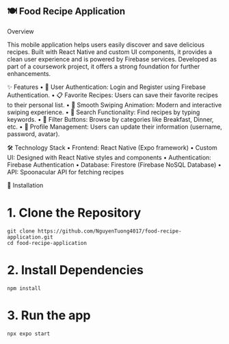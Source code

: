 ## 🍽️ Food Recipe Application

Overview

This mobile application helps users easily discover and save delicious recipes.
Built with React Native and custom UI components, it provides a clean user experience and is powered by Firebase services.
Developed as part of a coursework project, it offers a strong foundation for further enhancements.

✨ Features
	•	🔐 User Authentication: Login and Register using Firebase Authentication.
	•	📋 Favorite Recipes: Users can save their favorite recipes to their personal list.
	•	🤏 Smooth Swiping Animation: Modern and interactive swiping experience.
	•	🔎 Search Functionality: Find recipes by typing keywords.
	•	🍳 Filter Buttons: Browse by categories like Breakfast, Dinner, etc.
	•	📝 Profile Management: Users can update their information (username, password, avatar).

🛠️ Technology Stack
	•	Frontend: React Native (Expo framework)
	•	Custom UI: Designed with React Native styles and components
	•	Authentication: Firebase Authentication
	•	Database: Firestore (Firebase NoSQL Database)
	•	API: Spoonacular API for fetching recipes

🚀 Installation
# 1. Clone the Repository
```
git clone https://github.com/NguyenTuong4017/food-recipe-application.git
cd food-recipe-application
```
# 2. Install Dependencies
```
npm install
```

# 3. Run the app
```
npx expo start
```
